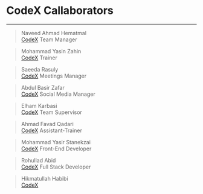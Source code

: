 # CodeX Callaborators
______
> Naveed Ahmad Hematmal  
[CodeX](NaveedAhmadHematmal)
> Team Manager

> Mohammad Yasin Zahin  
[CodeX](YasinZahin)
> Trainer

> Saeeda Rasuly  
[CodeX](SaeedaRasuly)
> Meetings Manager

> Abdul Basir Zafar  
[CodeX](BasirZafar)
> Social Media Manager

> Elham Karbasi  
[CodeX](Elham-Karbasi)
> Team Supervisor

> Ahmad Favad Qadari  
[CodeX](Ahmad-Favad)
> Assistant-Trainer

> Mohammad Yasir Stanekzai  
[CodeX](MohammadYasirStanekzai)
> Front-End Developer

> Rohullad Abid   
[CodeX](Rohullah-Abid)
> Full Stack Developer  

> Hikmatullah Habibi  
[CodeX](Null)
